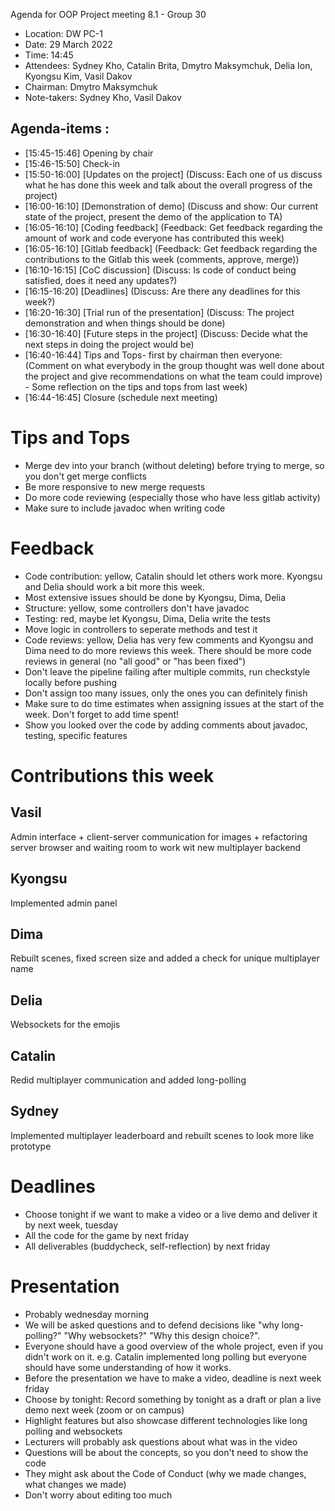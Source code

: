 Agenda for OOP Project meeting 8.1 - Group 30
 
* Location: DW PC-1
* Date: 29 March 2022
* Time: 14:45
* Attendees: Sydney Kho, Catalin Brita, Dmytro Maksymchuk, Delia Ion, Kyongsu Kim, Vasil Dakov
* Chairman: Dmytro Maksymchuk
* Note-takers: Sydney Kho, Vasil Dakov
 
 
## Agenda-items :
* [15:45-15:46] Opening by chair
* [15:46-15:50] Check-in
* [15:50-16:00] [Updates on the project]
  (Discuss: Each one of us discuss what he has done this week and talk about the overall progress of the project)
* [16:00-16:10] [Demonstration of demo] 
  (Discuss and show: Our current state of the project, present the demo of the application to TA)
* [16:05-16:10] [Coding feedback] 
  (Feedback: Get feedback regarding the amount of work and code everyone has contributed this week)
* [16:05-16:10] [Gitlab feedback] 
  (Feedback: Get feedback regarding the contributions to the Gitlab this week (comments, approve, merge))  
* [16:10-16:15] [CoC discussion] 
  (Discuss: Is code of conduct being satisfied, does it need any updates?)  
* [16:15-16:20] [Deadlines] 
  (Discuss: Are there any deadlines for this week?) 
* [16:20-16:30] [Trial run of the presentation] 
  (Discuss: The project demonstration and when things should be done)  
* [16:30-16:40] [Future steps in the project]
  (Discuss: Decide what the next steps in doing the project would be)
* [16:40-16:44] Tips and Tops- first by chairman then everyone:
  (Comment on what everybody in the group thought was well done about the project and give recommendations on what the team could improve) - Some reflection on the tips and tops from last week)
* [16:44-16:45] Closure (schedule next meeting)
 
# Tips and Tops
* Merge dev into your branch (without deleting) before trying to merge, so you don't get merge conflicts
* Be more responsive to new merge requests
* Do more code reviewing (especially those who have less gitlab activity)
* Make sure to include javadoc when writing code 
 
# Feedback

* Code contribution: yellow, Catalin should let others work more. Kyongsu and Delia should work a bit more this week.
* Most extensive issues should be done by Kyongsu, Dima, Delia
* Structure: yellow, some controllers don't have javadoc
* Testing: red, maybe let Kyongsu, Dima, Delia write the tests
* Move logic in controllers to seperate methods and test it
* Code reviews: yellow, Delia has very few comments and Kyongsu and Dima need to do more reviews this week. There should be more code reviews in general (no "all good" or "has been fixed")
* Don't leave the pipeline failing after multiple commits, run checkstyle locally before pushing
* Don't assign too many issues, only the ones you can definitely finish 
* Make sure to do time estimates when assigning issues at the start of the week. Don't forget to add time spent!
* Show you looked over the code by adding comments about javadoc, testing, specific features

# Contributions this week
## Vasil
Admin interface + client-server communication for images + refactoring server browser and waiting room to work wit new multiplayer backend

## Kyongsu
Implemented admin panel

## Dima
Rebuilt scenes, fixed screen size and added a check for unique multiplayer name

## Delia
Websockets for the emojis

## Catalin
Redid multiplayer communication and added long-polling

## Sydney
Implemented multiplayer leaderboard and rebuilt scenes to look more like prototype

# Deadlines
* Choose tonight if we want to make a video or a live demo and deliver it by next week, tuesday
* All the code for the game by next friday
* All deliverables (buddycheck, self-reflection) by next friday

# Presentation
* Probably wednesday morning
* We will be asked questions and to defend decisions like "why long-polling?" "Why websockets?" "Why this design choice?".
* Everyone should have a good overview of the whole project, even if you didn't work on it. e.g. Catalin implemented long polling but everyone should have some understanding of how it works.
* Before the presentation we have to make a video, deadline is next week friday
* Choose by tonight: Record something by tonight as a draft or plan a live demo next week (zoom or on campus)
* Highlight features but also showcase different technologies like long polling and websockets
* Lecturers will probably ask questions about what was in the video
* Questions will be about the concepts, so you don't need to show the code
* They might ask about the Code of Conduct (why we made changes, what changes we made)
* Don't worry about editing too much
